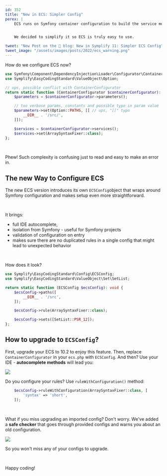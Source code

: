```yaml
---
id: 352
title: "New in ECS: Simpler Config"
perex: |
    ECS runs on Symfony container configuration to build the service model. While it brings automated autowiring, array autowiring, and native container features, the downside is that ECS configuration syntax is complex and talkative.


    We decided to simplify it so ECS is truly easy to use.

tweet: "New Post on the 🐘 blog: New in Symplify 11: Simpler ECS Config"
tweet_image: "/assets/images/posts/2022/ecs_warning.png"
---
```


How do we configure ECS now?

```php
use Symfony\Component\DependencyInjection\Loader\Configurator\ContainerConfigurator;
use Symplify\EasyCodingStandard\ValueObject\Option;

// ups, possible conflict with ContainerConfigurator
return static function (ContainerConfigurator $containerConfigurator): void {
    $parameters = $containerConfigurator->parameters();

    // too verbose params, constants and possible typo in param value
    $parameters->set(Option::PATHS, [[ // ups, "[[" typo
        __DIR__ . '/src/',
    ]]);

    $services = $containerConfigurator->services();
    $services->set(ArraySyntaxFixer::class);
};
```

<br>

Phew! Such complexity is confusing just to read and easy to make an error in.

## The new Way to Configure ECS

The new ECS version introduces its own `ECSConfig`object that wraps around Symfony configuration and makes setup even more straightforward.

<br>

It brings:

* full IDE autocomplete,
* isolation from Symfony - useful for Symfony projects
* validation of configuration on entry
* makes sure there are no duplicated rules in a single config that might lead to unexpected behavior

<br>

How does it look?

```php
use Symplify\EasyCodingStandard\Config\ECSConfig;
use Symplify\EasyCodingStandard\ValueObject\Set\SetList;

return static function (ECSConfig $ecsConfig): void {
    $ecsConfig->paths([
        __DIR__ . '/src',
    ]);

    $ecsConfig->rule(ArraySyntaxFixer::class);

    $ecsConfig->sets([SetList::PSR_12]);
};
```

## How to upgrade to `ECSConfig`?

First, upgrade your ECS to 10.2 to enjoy this feature. Then, replace `ContainerConfigurator` in your `ecs.php` with `ECSConfig`. And then? Use your IDE - **autocomplete methods** will lead you:

<img src="/assets/images/posts/2022/ecs_config.gif" class="img-thumbnail mb-2" style="max-width: 45em">

<br>

Do you configure your rules? Use `ruleWithConfiguration()` method:

```php
    $ecsConfig->ruleWithConfiguration(ArraySyntaxFixer::class, [
        'syntax' => 'short',
    ]);
```

<br>

What if you miss upgrading an imported config? Don't worry. We've added a **safe checker** that goes through provided configs and warns you about an old configuration.

<img src="/assets/images/posts/2022/ecs_warning.png" class="img-thumbnail mb-2" style="max-width: 45em">

So you won't miss any of your configs to upgrade.

<br>

Happy coding!
